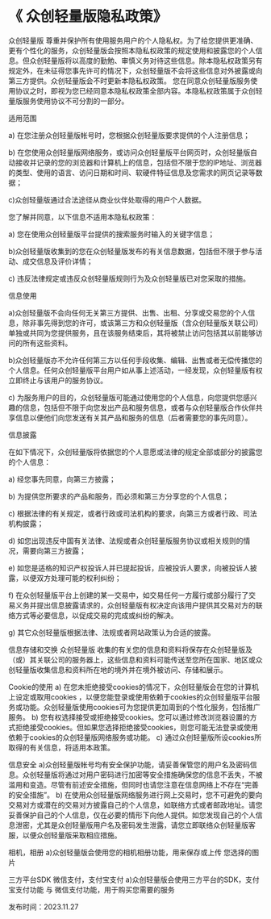 # 《 众创轻量版隐私政策》


众创轻量版 尊重并保护所有使用服务用户的个人隐私权。为了给您提供更准确、更有个性化的服务，众创轻量版会按照本隐私权政策的规定使用和披露您的个人信息。但众创轻量版将以高度的勤勉、审慎义务对待这些信息。除本隐私权政策另有规定外，在未征得您事先许可的情况下，众创轻量版不会将这些信息对外披露或向第三方提供。众创轻量版会不时更新本隐私权政策。 您在同意众创轻量版服务使用协议之时，即视为您已经同意本隐私权政策全部内容。本隐私权政策属于众创轻量版服务使用协议不可分割的一部分。

适用范围

a) 在您注册众创轻量版帐号时，您根据众创轻量版要求提供的个人注册信息；

b) 在您使用众创轻量版网络服务，或访问众创轻量版平台网页时，众创轻量版自动接收并记录的您的浏览器和计算机上的信息，包括但不限于您的IP地址、浏览器的类型、使用的语言、访问日期和时间、软硬件特征信息及您需求的网页记录等数据；

c)众创轻量版通过合法途径从商业伙伴处取得的用户个人数据。

您了解并同意，以下信息不适用本隐私权政策：

a) 您在使用众创轻量版平台提供的搜索服务时输入的关键字信息；

b)众创轻量版收集到的您在众创轻量版发布的有关信息数据，包括但不限于参与活动、成交信息及评价详情；

c) 违反法律规定或违反众创轻量版规则行为及众创轻量版已对您采取的措施。

信息使用

a)众创轻量版不会向任何无关第三方提供、出售、出租、分享或交易您的个人信息，除非事先得到您的许可，或该第三方和众创轻量版（含众创轻量版关联公司）单独或共同为您提供服务，且在该服务结束后，其将被禁止访问包括其以前能够访问的所有这些资料。

b)众创轻量版亦不允许任何第三方以任何手段收集、编辑、出售或者无偿传播您的个人信息。任何众创轻量版平台用户如从事上述活动，一经发现，众创轻量版有权立即终止与该用户的服务协议。

c) 为服务用户的目的，众创轻量版可能通过使用您的个人信息，向您提供您感兴趣的信息，包括但不限于向您发出产品和服务信息，或者与众创轻量版合作伙伴共享信息以便他们向您发送有关其产品和服务的信息（后者需要您的事先同意）。

信息披露

在如下情况下，众创轻量版将依据您的个人意愿或法律的规定全部或部分的披露您的个人信息：

a) 经您事先同意，向第三方披露；

b) 为提供您所要求的产品和服务，而必须和第三方分享您的个人信息；

c) 根据法律的有关规定，或者行政或司法机构的要求，向第三方或者行政、司法机构披露；

d) 如您出现违反中国有关法律、法规或者众创轻量版服务协议或相关规则的情况，需要向第三方披露；

e) 如您是适格的知识产权投诉人并已提起投诉，应被投诉人要求，向被投诉人披露，以便双方处理可能的权利纠纷；

f) 在众创轻量版平台上创建的某一交易中，如交易任何一方履行或部分履行了交易义务并提出信息披露请求的，众创轻量版有权决定向该用户提供其交易对方的联络方式等必要信息，以促成交易的完成或纠纷的解决。

g) 其它众创轻量版根据法律、法规或者网站政策认为合适的披露。

信息存储和交换
众创轻量版 收集的有关您的信息和资料将保存在众创轻量版及（或）其关联公司的服务器上，这些信息和资料可能传送至您所在国家、地区或众创轻量版收集信息和资料所在地的境外并在境外被访问、存储和展示。

Cookie的使用
a) 在您未拒绝接受cookies的情况下，众创轻量版会在您的计算机上设定或取用cookies
，以便您能登录或使用依赖于cookies的众创轻量版平台服务或功能。众创轻量版使用cookies可为您提供更加周到的个性化服务，包括推广服务。 b) 您有权选择接受或拒绝接受cookies。您可以通过修改浏览器设置的方式拒绝接受cookies。但如果您选择拒绝接受cookies，则您可能无法登录或使用依赖于cookies的众创轻量版网络服务或功能。
c) 通过众创轻量版所设cookies所取得的有关信息，将适用本政策。

信息安全
a)众创轻量版帐号均有安全保护功能，请妥善保管您的用户名及密码信息。众创轻量版将通过对用户密码进行加密等安全措施确保您的信息不丢失，不被滥用和变造。尽管有前述安全措施，但同时也请您注意在信息网络上不存在“完善的安全措施”。
b) 在使用众创轻量版网络服务进行网上交易时，您不可避免的要向交易对方或潜在的交易对方披露自己的个人信息，如联络方式或者邮政地址。请您妥善保护自己的个人信息，仅在必要的情形下向他人提供。如您发现自己的个人信息泄密，尤其是众创轻量版用户名及密码发生泄露，请您立即联络众创轻量版客服，以便众创轻量版采取相应措施。

相机，相册
a)众创轻量版会使用您的相机相册功能，用来保存或上传 您选择的图片

三方平台SDK 微信支付，支付宝支付
a)众创轻量版会使用三方平台的SDK，支付宝支付功能 与 微信支付功能，用于购买您需要的服务

发布时间：2023.11.27
